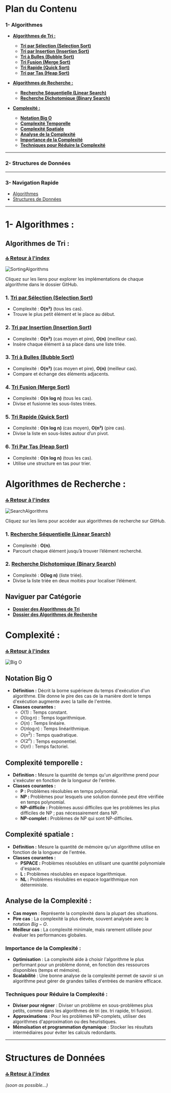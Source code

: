 # **Plan du Contenu**
### **1- Algorithmes**

- **[Algorithmes de Tri :](#algorithmes-de-tri-)**

  - **[Tri par Sélection (Selection Sort)](#1-tri-par-sélection-selection-sort)**
  - **[Tri par Insertion (Insertion Sort)](#2-tri-par-insertion-insertion-sort)**
  - **[Tri à Bulles (Bubble Sort)](#3-tri-à-bulles-bubble-sort)**
  - **[Tri Fusion (Merge Sort)](#4-tri-fusion-merge-sort)**
  - **[Tri Rapide (Quick Sort)](#5-tri-rapide-quick-sort)**
  - **[Tri par Tas (Heap Sort)](#6-tri-par-tas-heap-sort)**

- **[Algorithmes de Recherche :](#algorithmes-de-recherche-)**

  - **[Recherche Séquentielle (Linear Search)](#1-recherche-séquentielle-linear-search)**
  - **[Recherche Dichotomique (Binary Search)](#2-recherche-dichotomique-binary-search)**

- **[Complexité :](#complexité-)**

  - **[Notation Big O](#notation-big-o)**
  - **[Complexité Temporelle](#complexité-temporelle-)**
  - **[Complexité Spatiale](#complexité-spatiale-)**
  - **[Analyse de la Complexité](#analyse-de-la-complexité-)**
  - **[Importance de la Complexité](#importance-de-la-complexité-)**
  - **[Techniques pour Réduire la Complexité](#techniques-pour-réduire-la-complexité-)**

---

### **2- Structures de Données**

---

### **3- Navigation Rapide**
- [Algorithmes](#algorithmes)  
- [Structures de Données](#structures-de-données)  

---

# **1- Algorithmes :**

## **Algorithmes de Tri :**
### **[🔝 Retour à l'index](#plan-du-contenu)**

![SortingAlgorithms](https://github.com/user-attachments/assets/fcc85d4a-6b51-47ab-af19-55aa6e5acdc4)

Cliquez sur les liens pour explorer les implémentations de chaque algorithme dans le dossier GitHub.

### 1. **[Tri par Sélection (Selection Sort)](https://github.com/mohamedtalhaouii/DSA/tree/main/Algorithmes/Tri%20(Sort)/1-%20Selection)**  
   - Complexité : **O(n²)** (tous les cas).  
   - Trouve le plus petit élément et le place au début.  

### 2. **[Tri par Insertion (Insertion Sort)](https://github.com/mohamedtalhaouii/DSA/tree/main/Algorithmes/Tri%20(Sort)/2-%20insertion)**

   - Complexité : **O(n²)** (cas moyen et pire), **O(n)** (meilleur cas).  
   - Insère chaque élément à sa place dans une liste triée.  


### 3. **[Tri à Bulles (Bubble Sort)](https://github.com/mohamedtalhaouii/DSA/tree/main/Algorithmes/Tri%20(Sort)/3-%20Bulles)**  
   - Complexité : **O(n²)** (cas moyen et pire), **O(n)** (meilleur cas).  
   - Compare et échange des éléments adjacents.

### 4. **[Tri Fusion (Merge Sort)](https://github.com/mohamedtalhaouii/DSA/tree/main/Algorithmes/Tri%20(Sort)/4-%20Fusion)**  
   - Complexité : **O(n log n)** (tous les cas).  
   - Divise et fusionne les sous-listes triées.  

### 5. **[Tri Rapide (Quick Sort)](https://github.com/mohamedtalhaouii/DSA/tree/main/Algorithmes/Tri%20(Sort)/5-%20Rapide)**  

   - Complexité : **O(n log n)** (cas moyen), **O(n²)** (pire cas).  
   - Divise la liste en sous-listes autour d’un pivot.  


### 6. **[Tri Par Tas (Heap Sort)](https://github.com/mohamedtalhaouii/DSA/tree/main/Algorithmes/Tri%20(Sort)/6-%20Tas)**  
   - Complexité : **O(n log n)** (tous les cas).  
   - Utilise une structure en tas pour trier.  


# **Algorithmes de Recherche :**
### **[🔝 Retour à l'index](#plan-du-contenu)**

![SearchAlgorithms](https://github.com/user-attachments/assets/ee6619a3-ffc8-4515-9356-a13c5b89670b)

Cliquez sur les liens pour accéder aux algorithmes de recherche sur GitHub.  

### 1. **[Recherche Séquentielle (Linear Search)](https://github.com/mohamedtalhaouii/DSA/tree/main/Algorithmes/Recherche%20(Search)/Dichotomique)**  
   - Complexité : **O(n)**.  
   - Parcourt chaque élément jusqu’à trouver l’élément recherché.  

### 2. **[Recherche Dichotomique (Binary Search)](https://github.com/mohamedtalhaouii/DSA/tree/main/Algorithmes/Recherche%20(Search)/S%C3%A9quentielle)**  
   - Complexité : **O(log n)** (liste triée).  
   - Divise la liste triée en deux moitiés pour localiser l’élément.


## **Naviguer par Catégorie**
- **[Dossier des Algorithmes de Tri](https://github.com/mohamedtalhaouii/DSA/tree/main/Algorithmes/Tri%20(Sort))**
- **[Dossier des Algorithmes de Recherche](https://github.com/mohamedtalhaouii/DSA/tree/main/Algorithmes/Recherche%20(Search))**


# **Complexité :**
### **[🔝 Retour à l'index](#plan-du-contenu)**

![Big O](https://github.com/user-attachments/assets/57769ee1-5e07-4060-adbd-2a8a26838fab)

## Notation Big O
- **Définition :** Décrit la borne supérieure du temps d'exécution d'un algorithme. Elle donne le pire des cas de la manière dont le temps d'exécution augmente avec la taille de l'entrée.
- **Classes courantes :** 
  -  $`O(1)`$ : Temps constant. 
  -  $`O(\log n)`$ : Temps logarithmique. 
  -  $`O(n)`$ : Temps linéaire. 
  -  $`O(n \log n)`$ : Temps linéarithmique. 
  -  $`O(n^2)`$ : Temps quadratique. 
  -  $`O(2^n)`$ : Temps exponentiel. 
  -  $`O(n!)`$ : Temps factoriel. 


## Complexité temporelle :
- **Définition :** Mesure la quantité de temps qu'un algorithme prend pour s'exécuter en fonction de la longueur de l'entrée. 
- **Classes courantes :** 
    -  **P :** Problèmes résolubles en temps polynomial. 
    -  **NP :** Problèmes pour lesquels une solution donnée peut être vérifiée en temps polynomial. 
    -  **NP-difficile :** Problèmes aussi difficiles que les problèmes les plus difficiles de NP ; pas nécessairement dans NP. 
    -  **NP-complet :** Problèmes de NP qui sont NP-difficiles. 

## Complexité spatiale :
- **Définition :** Mesure la quantité de mémoire qu'un algorithme utilise en fonction de la longueur de l'entrée. 
- **Classes courantes :** 
    -  **PSPACE :** Problèmes résolubles en utilisant une quantité polynomiale d'espace. 
    -  **L :** Problèmes résolubles en espace logarithmique. 
    -  **NL :** Problèmes résolubles en espace logarithmique non déterministe. 

## Analyse de la Complexité :
- **Cas moyen** : Représente la complexité dans la plupart des situations. 
- **Pire cas** : La complexité la plus élevée, souvent analysée avec la notation $`Big-O`$. 
- **Meilleur cas** : La complexité minimale, mais rarement utilisée pour évaluer les performances globales. 

### Importance de la Complexité :
- **Optimisation** : La complexité aide à choisir l'algorithme le plus performant pour un problème donné, en fonction des ressources disponibles (temps et mémoire). 
- **Scalabilité** : Une bonne analyse de la complexité permet de savoir si un algorithme peut gérer de grandes tailles d'entrées de manière efficace. 

### Techniques pour Réduire la Complexité :
- **Diviser pour régner** : Diviser un problème en sous-problèmes plus petits, comme dans les algorithmes de tri (ex. tri rapide, tri fusion). 
- **Approximations** : Pour les problèmes NP-complets, utiliser des algorithmes d'approximation ou des heuristiques. 
- **Mémoïsation et programmation dynamique** : Stocker les résultats intermédiaires pour éviter les calculs redondants.

---

# **Structures de Données**
### **[🔝 Retour à l'index](#plan-du-contenu)**
*(soon as possible...)*
